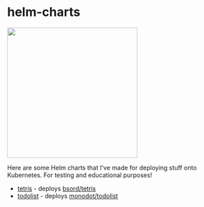 # helm-charts

<img src="https://media.giphy.com/media/tJ0esXPejKnaseFklX/giphy-downsized.gif" width="300"/>

Here are some Helm charts that I've made for deploying stuff onto Kubernetes. For testing and educational purposes!

- [tetris](./charts/tetris) - deploys [bsord/tetris](https://github.com/bsord/tetris)
- [todolist](./charts/todolist) - deploys [monodot/todolist](https://github.com/monodot/todolist)
